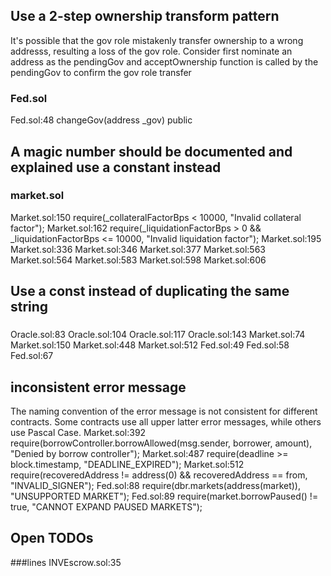 ## Use a 2-step ownership transform pattern
It's possible that the gov role mistakenly transfer ownership to a wrong addresss, resulting a loss of the gov role. Consider first nominate an address as the pendingGov and acceptOwnership function is called by the pendingGov to confirm the gov role transfer

### Fed.sol
Fed.sol:48 changeGov(address _gov) public

## A magic number should be documented and explained use a constant instead
### market.sol
Market.sol:150 require(_collateralFactorBps < 10000, "Invalid collateral factor");
Market.sol:162 require(_liquidationFactorBps > 0 && _liquidationFactorBps <= 10000, "Invalid liquidation factor");
Market.sol:195
Market.sol:336
Market.sol:346
Market.sol:377
Market.sol:563
Market.sol:564
Market.sol:583
Market.sol:598
Market.sol:606

## Use a const instead of duplicating the same string
### 
Oracle.sol:83
Oracle.sol:104
Oracle.sol:117
Oracle.sol:143
Market.sol:74
Market.sol:150
Market.sol:448
Market.sol:512
Fed.sol:49
Fed.sol:58
Fed.sol:67

## inconsistent error message
The naming convention of the error message is not consistent for  different contracts. Some contracts use all upper latter error messages, while others use Pascal Case.
Market.sol:392 require(borrowController.borrowAllowed(msg.sender, borrower, amount), "Denied by borrow controller");
Market.sol:487 require(deadline >= block.timestamp, "DEADLINE_EXPIRED");
Market.sol:512 require(recoveredAddress != address(0) && recoveredAddress == from, "INVALID_SIGNER");
Fed.sol:88 require(dbr.markets(address(market)), "UNSUPPORTED MARKET");
Fed.sol:89 require(market.borrowPaused() != true, "CANNOT EXPAND PAUSED MARKETS");

## Open TODOs
###lines
INVEscrow.sol:35

 